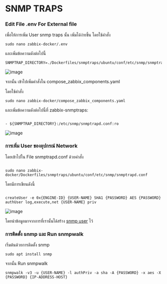 # SNMP TRAPS

### Edit File .env  For External file
เพื่อให้การเพิ่ม User snmp traps นั้น เพิ่มได้ง่ายขึ้น โดยใช้คำสั่ง

~~~
sudo nano zabbix-docker/.env
~~~

และเพิ่มข้อความดังต่อไปนี้

~~~
SNMPTRAP_DIRECTORY=./Dockerfiles/snmptraps/ubuntu/conf/etc/snmp/snmptrapd.conf
~~~

![image](https://github.com/lersakk/ZabbixUserManual/assets/136166133/a13c7ae3-522e-429d-be82-b07780d863bf)


จากนั้น เข้าไปเพิ่มคำสั่งใน compose_zabbix_components.yaml

โดยใช้คำสั่ง 

~~~
sudo nano zabbix-docker/compose_zabbix_components.yaml
~~~

และเพิ่มข้อความดังต่อไปนี้ที่ zabbix-snmptraps:  


~~~

- ${SNMPTRAP_DIRECTORY}:/etc/snmp/snmptrapd.conf:ro

~~~

![image](https://github.com/lersakk/ZabbixUserManual/assets/136166133/1324003c-54a9-4fff-90d4-e5d214d98005)



### การเพิ่ม User ของอุปกรณ์ Network

โดยเข้าไปใน File snmptrapd.conf  ด้วยคำสั่ง

~~~

sudo nano zabbix-docker/Dockerfiles/snmptraps/ubuntu/conf/etc/snmp/snmptrapd.conf

~~~

โดยมีการเขียนดังนี้

~~~

createUser -e 0x{ENGINE-ID} {USER-NAME} SHA1 {PASSWORD} AES {PASSWORD}
authUser log,execute,net {USER-NAME} priv

~~~

![image](https://github.com/lersakk/ZabbixUserManual/assets/136166133/9cc65eb7-805a-4815-8e02-dc242190d7a7)


โดยนำข้อมูลมาจากการที่เรานั้นได้สร้าง [snmp user](https://github.com/lersakk/ZabbixUserManual/blob/main/Add%20Host.md) ไว้   
 

###  การติดตั้ง snmp และ Run snmpwalk

เริ่มต้นด้วยการติดตั้ง snmp 

~~~
sudo apt install snmp
~~~

จากนั้น Run  snmpwalk 

~~~
snmpwalk -v3 -u {USER-NAME} -l authPriv -a sha -A {PASSWORD} -x aes -X {PASSWORD} {IP-ADDRESS-HOST}
~~~
